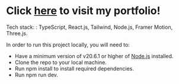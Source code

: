 # Click [here](https://jessicaharper.netlify.app/) to visit my portfolio!

Tech stack: : TypeScript, React.js, Tailwind, Node.js, Framer Motion, Three.js.

In order to run this project locally, you will need to:

- Have a minimum version of v20.6.1 or higher of [Node.js](https://nodejs.org/en/download/current) installed.
- Clone the repo to your local machine.
- Run npm install to install required dependencies.
- Run npm run dev.
